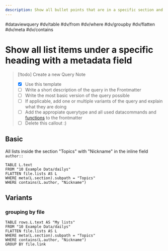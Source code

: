 ```yaml
---
description: Show all bullet points that are in a specific section and have a certain metadata value
---
```

#dataviewquery
#dv/table #dv/from #dv/where #dv/groupby #dv/flatten #dv/meta #dv/contains 

# Show all list items under a specific heading with a metadata field

> [!todo] Create a new Query Note
> - [x] Use this template
> - [ ] Write a short description of the query in the Frontmatter
> - [ ] Write the most basic version of the query possible
> - [ ] If applicable, add one or multiple variants of the query and explain what they are doing
> - [ ] Add the appropiate querytype and all used datacommands and [functions](https://blacksmithgu.github.io/obsidian-dataview/query/functions/) to the frontmatter
> - [ ] Delete this callout :) 

## Basic 

All lists inside the section "Topics" with "Nickname" in the inline field `author::`

```dataview
TABLE L.text
FROM "10 Example Data/dailys"
FLATTEN file.lists AS L
WHERE meta(L.section).subpath = "Topics"
WHERE contains(L.author, "Nickname")
```

## Variants

### grouping by file

```dataview
TABLE rows.L.text AS "My lists"
FROM "10 Example Data/dailys"
FLATTEN file.lists AS L
WHERE meta(L.section).subpath = "Topics"
WHERE contains(L.author, "Nickname")
GROUP BY file.link
```
